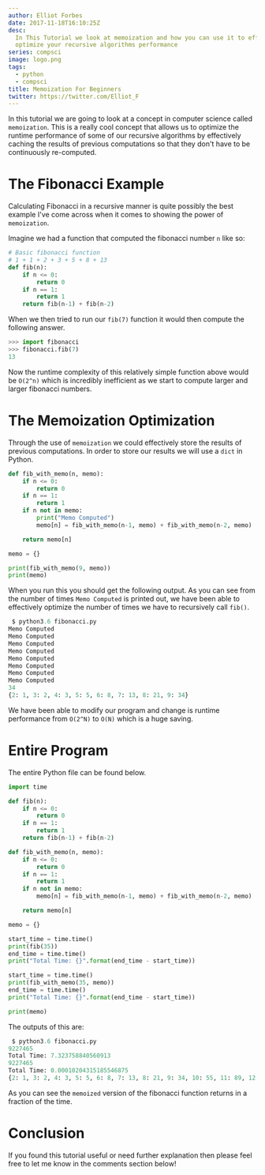 ```yaml
---
author: Elliot Forbes
date: 2017-11-18T16:10:25Z
desc:
  In This Tutorial we look at memoization and how you can use it to effectively
  optimize your recursive algorithms performance
series: compsci
image: logo.png
tags:
  - python
  - compsci
title: Memoization For Beginners
twitter: https://twitter.com/Elliot_F
---
```


In this tutorial we are going to look at a concept in computer science called
`memoization`. This is a really cool concept that allows us to optimize the
runtime performance of some of our recursive algorithms by effectively caching
the results of previous computations so that they don't have to be continuously
re-computed.

# The Fibonacci Example

Calculating Fibonacci in a recursive manner is quite possibly the best example
I've come across when it comes to showing the power of `memoization`.

Imagine we had a function that computed the fibonacci number `n` like so:

```py
# Basic fibonacci function
# 1 + 1 + 2 + 3 + 5 + 8 + 13
def fib(n):
    if n <= 0:
        return 0
    if n == 1:
        return 1
    return fib(n-1) + fib(n-2)
```

When we then tried to run our `fib(7)` function it would then compute the
following answer.

```py
>>> import fibonacci
>>> fibonacci.fib(7)
13
```

Now the runtime complexity of this relatively simple function above would be
`O(2^n)` which is incredibly inefficient as we start to compute larger and
larger fibonacci numbers.

# The Memoization Optimization

Through the use of `memoization` we could effectively store the results of
previous computations. In order to store our results we will use a `dict` in
Python.

```py
def fib_with_memo(n, memo):
    if n <= 0:
        return 0
    if n == 1:
        return 1
    if n not in memo:
        print("Memo Computed")
        memo[n] = fib_with_memo(n-1, memo) + fib_with_memo(n-2, memo)

    return memo[n]

memo = {}

print(fib_with_memo(9, memo))
print(memo)
```

When you run this you should get the following output. As you can see from the
number of times `Memo Computed` is printed out, we have been able to effectively
optimize the number of times we have to recursively call `fib()`.

```py
 $ python3.6 fibonacci.py
Memo Computed
Memo Computed
Memo Computed
Memo Computed
Memo Computed
Memo Computed
Memo Computed
Memo Computed
34
{2: 1, 3: 2, 4: 3, 5: 5, 6: 8, 7: 13, 8: 21, 9: 34}
```

We have been able to modify our program and change is runtime performance from
`O(2^N)` to `O(N)` which is a huge saving.

# Entire Program

The entire Python file can be found below.

```py
import time

def fib(n):
    if n <= 0:
        return 0
    if n == 1:
        return 1
    return fib(n-1) + fib(n-2)

def fib_with_memo(n, memo):
    if n <= 0:
        return 0
    if n == 1:
        return 1
    if n not in memo:
        memo[n] = fib_with_memo(n-1, memo) + fib_with_memo(n-2, memo)

    return memo[n]

memo = {}

start_time = time.time()
print(fib(35))
end_time = time.time()
print("Total Time: {}".format(end_time - start_time))

start_time = time.time()
print(fib_with_memo(35, memo))
end_time = time.time()
print("Total Time: {}".format(end_time - start_time))

print(memo)
```

The outputs of this are:

```py
 $ python3.6 fibonacci.py
9227465
Total Time: 7.323758840560913
9227465
Total Time: 0.00010204315185546875
{2: 1, 3: 2, 4: 3, 5: 5, 6: 8, 7: 13, 8: 21, 9: 34, 10: 55, 11: 89, 12: 144, 13: 233, 14: 377, 15: 610, 16: 987, 17: 1597, 18: 2584, 19: 4181, 20: 6765, 21: 10946, 22: 17711, 23: 28657, 24: 46368, 25: 75025,26: 121393, 27: 196418, 28: 317811, 29: 514229, 30: 832040, 31: 1346269, 32: 2178309, 33: 3524578, 34: 5702887, 35: 9227465}
```

As you can see the `memoized` version of the fibonacci function returns in a
fraction of the time.

# Conclusion

If you found this tutorial useful or need further explanation then please feel
free to let me know in the comments section below!
